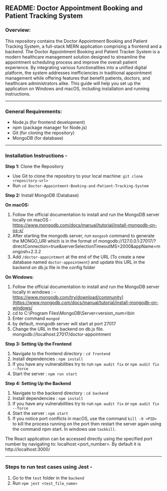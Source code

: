 ## **README**: Doctor Appointment Booking and Patient Tracking System

### **Overview:**
This repository contains the Doctor Appointment Booking and Patient Tracking System, a full-stack MERN application comprising a frontend and a backend. The Doctor Appointment Booking and Patient Tracker System is a modern healthcare management solution designed to streamline the appointment scheduling process and improve the overall patient experience. By integrating various functionalities into a unified digital platform, the system addresses inefficiencies in traditional appointment management while offering features that benefit patients, doctors, and healthcare administrators alike. This guide will help you set up the application on Windows and macOS, including installation and running instructions.

---

### **General Requirements:**
* Node.js (for frontend development)
* npm (package manager for Node.js)
* Git (for cloning the repository)
* MongoDB (for database)

---

### **Installation Instructions -**

**Step 1:** Clone the Repository
* Use Git to clone the repository to your local machine: `git clone <repository-url>`
* Run `cd Doctor-Appointment-Booking-and-Patient-Tracking-System`

**Step 2:** Install MongoDB (Database)

**On macOS:**
1. Follow the official documentation to install and run the MongoDB server locally on macOS - https://www.mongodb.com/docs/manual/tutorial/install-mongodb-on-os-x/
2. After starting the mongodb server, run `mongosh` command to generate the MONGO_URI which is in the format of mongodb://127.0.0.1:27017/?directConnection=true&serverSelectionTimeoutMS=2000&appName=mongosh+2.3.2
3. Add `/doctor-appointment` at the end of the URL (To create a new database named `doctor-appointment`) and update this URL in the backend on db.js file in the config folder 

**On Windows:**
1. Follow the official documentation to install and run the MongoDB server locally in windows : - https://www.mongodb.com/try/download/community](https://www.mongodb.com/docs/manual/tutorial/install-mongodb-on-windows/ 
2. cd to C:\Program Files\MongoDB\Server\<version_num>\bin
3. Enter command `mongod`
4. by default, mongodb server will start at port 27017
5. Change the URL in the backend on db.js file.
mongodb://localhost:27017/doctor-appointment

**Step 3: Setting Up the Frontend**
1.	Navigate to the frontend directory : `cd frontend`
2.	Install dependencies : `npm install`
3.	If you have any vulnerabilities try to run `npm audit fix` or `npm audit fix --force`
4.	Start the server : `npm run start`

**Step 4: Setting Up the Backend**
1.	Navigate to the backend directory : `cd backend`
2.	Install dependencies : `npm install`
3.	If you have any vulnerabilities try to run `npm audit fix` or `npm audit fix --force`
4.	Start the server : `npm start`
5.	If you notice port conflicts in macOS, use the command `kill -9 <PID>` to kill the process running on the port then restart the server again using the command npm start. In windows use `taskkill`.

The React application can be accessed directly using the specified port number by navigating to: localhost:<port_number>. By default it is http://localhost:3000/

---

### **Steps to run test cases using Jest -**
1. Go to the `test` folder in the `backend`
2. Run `npm jest <test_file_name>`







